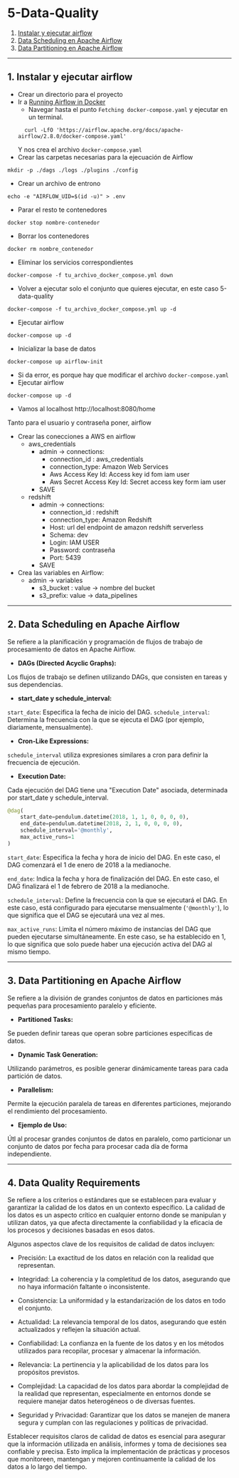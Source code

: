 # 5-Data-Quality


1. [Instalar y ejecutar airflow](#schema1)
2. [Data Scheduling en Apache Airflow](#schema2)
3. [Data Partitioning en Apache Airflow](#schema3)


<hr>
<a name='schema1'></a>

## 1. Instalar y ejecutar airflow

- Crear un directorio para el proyecto
- Ir a [Running Airflow in Docker](https://airflow.apache.org/docs/apache-airflow/stable/howto/docker-compose/index.html)
  - Navegar hasta el punto `Fetching docker-compose.yaml` y ejecutar en un terminal.
  ```
    curl -LfO 'https://airflow.apache.org/docs/apache-airflow/2.8.0/docker-compose.yaml'
  ```
  Y nos crea el archivo `docker-compose.yaml`
- Crear las carpetas necesarias para la ejecuación de Airflow
```
mkdir -p ./dags ./logs ./plugins ./config
```
-  Crear un archivo de entrono
```
echo -e "AIRFLOW_UID=$(id -u)" > .env
```
- Parar el resto te contenedores 
```
docker stop nombre-contenedor
```
- Borrar los contenedores
```
docker rm nombre_contenedor
```
- Eliminar los servicios correspondientes
```
docker-compose -f tu_archivo_docker_compose.yml down
```
- Volver a ejecutar solo el conjunto que quieres ejecutar, en este caso 5-data-quality

```
docker-compose -f tu_archivo_docker_compose.yml up -d
```
- Ejecutar airflow
```
docker-compose up -d
```

- Inicializar la base de datos
```
docker-compose up airflow-init
```
- Si da error, es porque hay que modificar el archivo `docker-compose.yaml`
- Ejecutar airflow
```
docker-compose up -d
```
- Vamos al localhost http://localhost:8080/home

Tanto para el usuario y contraseña poner, airflow

- Crear las conecciones a AWS en airflow
  - aws_credentials
    - admin -> connections:
      - connection_id : aws_credentials
      - connection_type: Amazon Web Services
      - Aws Access Key Id: Access key id fom iam user
      - Aws Secret Access Key Id: Secret access key form iam user
    - SAVE
  - redshift
    - admin -> connections:
      - connection_id : redshift
      - connection_type: Amazon Redshift
      - Host: url del endpoint de amazon redshift serverless
      - Schema: dev
      - Login: IAM USER
      - Password: contraseña
      - Port: 5439
    - SAVE
- Crea las variables en Airflow:
  - admin -> variables
    - s3_bucket : value -> nombre del bucket
    - s3_prefix: value -> data_pipelines


<hr>
<a name='schema2'></a>

## 2. Data Scheduling en Apache Airflow


Se refiere a la planificación y programación de flujos de trabajo de procesamiento de datos en Apache Airflow.

- **DAGs (Directed Acyclic Graphs):**

Los flujos de trabajo se definen utilizando DAGs, que consisten en tareas y sus dependencias.

- **start_date y schedule_interval:**

`start_date`: Especifica la fecha de inicio del DAG.
`schedule_interval`: Determina la frecuencia con la que se ejecuta el DAG (por ejemplo, diariamente, mensualmente).

- **Cron-Like Expressions:**

`schedule_interval` utiliza expresiones similares a cron para definir la frecuencia de ejecución.

- **Execution Date:**

Cada ejecución del DAG tiene una "Execution Date" asociada, determinada por start_date y schedule_interval.


```python
@dag(
    start_date=pendulum.datetime(2018, 1, 1, 0, 0, 0, 0),
    end_date=pendulum.datetime(2018, 2, 1, 0, 0, 0, 0),
    schedule_interval='@monthly',
    max_active_runs=1    
)
```
`start_date`: Especifica la fecha y hora de inicio del DAG. En este caso, el DAG comenzará el 1 de enero de 2018 
a la medianoche.

`end_date`: Indica la fecha y hora de finalización del DAG. En este caso, el DAG finalizará el 1 de febrero de 2018 
a la medianoche.

`schedule_interval`: Define la frecuencia con la que se ejecutará el DAG. En este caso, está configurado para 
ejecutarse mensualmente (`'@monthly'`), lo que significa que el DAG se ejecutará una vez al mes.

`max_active_runs`: Limita el número máximo de instancias del DAG que pueden ejecutarse simultáneamente. En este caso, 
se ha establecido en 1, lo que significa que solo puede haber una ejecución activa del DAG al mismo tiempo.

<hr>
<a name='schema3'></a>

## 3. Data Partitioning en Apache Airflow

Se refiere a la división de grandes conjuntos de datos en particiones más pequeñas para procesamiento paralelo y eficiente.

- **Partitioned Tasks:**

Se pueden definir tareas que operan sobre particiones específicas de datos.

- **Dynamic Task Generation:**

Utilizando parámetros, es posible generar dinámicamente tareas para cada partición de datos.

- **Parallelism:**

Permite la ejecución paralela de tareas en diferentes particiones, mejorando el rendimiento del procesamiento.

- **Ejemplo de Uso:**

Útl al procesar grandes conjuntos de datos en paralelo, como particionar un conjunto de datos por fecha para procesar 
cada día de forma independiente.


<hr>
<a name='schema4'></a>

## 4. Data Quality Requirements
Se refiere a los criterios o estándares que se establecen para evaluar y garantizar la calidad de los datos 
en un contexto específico. La calidad de los datos es un aspecto crítico en cualquier entorno donde se manipulan 
y utilizan datos, ya que afecta directamente la confiabilidad y la eficacia de los procesos y decisiones basadas en 
esos datos.


Algunos aspectos clave de los requisitos de calidad de datos incluyen:

- Precisión: La exactitud de los datos en relación con la realidad que representan.

- Integridad: La coherencia y la completitud de los datos, asegurando que no haya información faltante o inconsistente.

- Consistencia: La uniformidad y la estandarización de los datos en todo el conjunto.

- Actualidad: La relevancia temporal de los datos, asegurando que estén actualizados y reflejen la situación actual.

- Confiabilidad: La confianza en la fuente de los datos y en los métodos utilizados para recopilar, procesar y 
almacenar la información.

- Relevancia: La pertinencia y la aplicabilidad de los datos para los propósitos previstos.

- Complejidad: La capacidad de los datos para abordar la complejidad de la realidad que representan, especialmente 
en entornos donde se requiere manejar datos heterogéneos o de diversas fuentes.

- Seguridad y Privacidad: Garantizar que los datos se manejen de manera segura y cumplan con las regulaciones y 
políticas de privacidad.

Establecer requisitos claros de calidad de datos es esencial para asegurar que la información utilizada en análisis, 
informes y toma de decisiones sea confiable y precisa. Esto implica la implementación de prácticas y procesos que 
monitoreen, mantengan y mejoren continuamente la calidad de los datos a lo largo del tiempo.